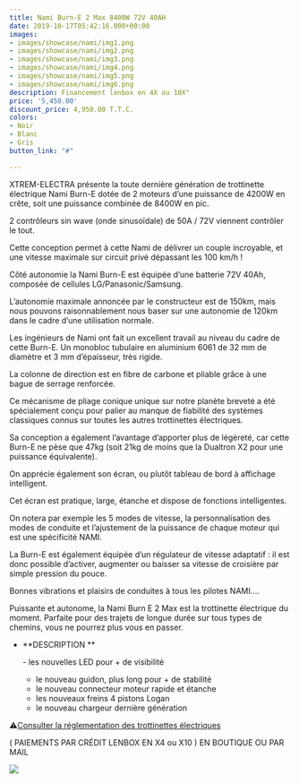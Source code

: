 ```yaml
---
title: Nami Burn-E 2 Max 8400W 72V 40AH
date: 2019-10-17T05:42:16.000+00:00
images:
- images/showcase/nami/img1.png
- images/showcase/nami/img2.png
- images/showcase/nami/img3.png
- images/showcase/nami/img4.png
- images/showcase/nami/img5.png
- images/showcase/nami/img6.png
description: Financement lenbox en 4X ou 10X"
price: '5,450.00'
discount_price: 4,950.00 T.T.C.
colors:
- Noir
- Blanc
- Gris
button_link: "#"

---
```

XTREM-ELECTRA présente la toute dernière génération de trottinette électrique Nami Burn-E dotée de 2 moteurs d’une puissance de 4200W en crête, soit une puissance combinée de 8400W en pic.

2 contrôleurs sin wave (onde sinusoïdale) de 50A / 72V viennent contrôler le tout.

Cette conception permet à cette Nami de délivrer un couple incroyable, et une vitesse maximale sur circuit privé dépassant les 100 km/h !

Côté autonomie la Nami Burn-E est équipée d’une batterie 72V 40Ah, composée de cellules LG/Panasonic/Samsung.

L’autonomie maximale annoncée par le constructeur est de 150km, mais nous pouvons raisonnablement nous baser sur une autonomie de 120km dans le cadre d’une utilisation normale.

Les ingénieurs de Nami ont fait un excellent travail au niveau du cadre de cette Burn-E. Un monobloc tubulaire en aluminium 6061 de 32 mm de diamètre et 3 mm d’épaisseur, très rigide.

La colonne de direction est en fibre de carbone et pliable grâce à une bague de serrage renforcée.

Ce mécanisme de pliage conique unique sur notre planète  breveté a été spécialement conçu pour palier au manque de fiabilité des systèmes classiques connus sur toutes les autres trottinettes électriques.

Sa conception a également l’avantage d’apporter plus de légèreté, car cette Burn-E ne pèse que 47kg (soit 21kg de moins que la Dualtron X2 pour une puissance équivalente).

On apprécie également son écran, ou plutôt tableau de bord à affichage intelligent.

Cet écran est pratique, large, étanche et dispose de fonctions intelligentes.

On notera par exemple les 5 modes de vitesse, la personnalisation des modes de conduite et l’ajustement de la puissance de chaque moteur qui est une spécificité NAMI.

La Burn-E est également équipée d’un régulateur de vitesse adaptatif : il est donc possible d’activer, augmenter ou baisser sa vitesse de croisière par simple pression du pouce.

Bonnes vibrations et plaisirs de conduites à tous les pilotes NAMI….

Puissante et autonome, la Nami Burn E 2 Max est la trottinette électrique du moment. Parfaite pour des trajets de longue durée sur tous types de chemins, vous ne pourrez plus vous en passer.

* **DESCRIPTION **

  \- les nouvelles LED pour + de visibilité
  * le nouveau guidon, plus long pour + de stabilité
  * le nouveau connecteur moteur rapide et étanche
  * les nouveaux freins 4 pistons Logan
  * le nouveau chargeur dernière génération

⚠️[Consulter la réglementation des trottinettes électriques](/uploads/reglementation.pdf)

( PAIEMENTS PAR CRÉDIT LENBOX EN X4 ou X10 ) EN BOUTIQUE OU PAR MAIL

![](/uploads/sans-titre-6.png)